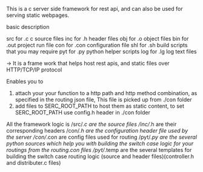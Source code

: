 This is a c server side framework for rest api, and can also be used for serving static webpages.

basic description

src for .c c source files
inc for .h header files
obj for .o object files
bin for .out project run file
con for .con configuration file
shl for .sh build scripts that you may require
pyt for .py python helper scripts
log for .lg log text files

-> It is a frame work that helps host rest apis, and static files over HTTP/TCP/IP protocol

Enables you to
1. attach your your function to a http path and http method combination, as specified in the routing json file, This file is picked up from ./con folder
2. add files to SERC_ROOT_PATH to host them as static content, to set SERC_ROOT_PATH use config.h header in ./con folder

All the framework logic is 
	/src/*.c are the source files
	/inc/*.h are their corresponding headers
	/con/*.h are the configuration header file used by the server
	/con/*.con are config files used for routing
	/pyt/*.py are the several python sources which help you with building the switch case logic for your routings from the routing.con files
	/pyt/*.temp are the several templates for building the switch case routing logic (source and header files)(controller.h and distributer.c files)